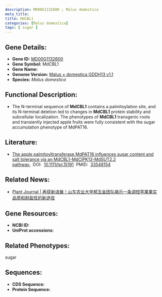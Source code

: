```yaml
---
description: MD00G1132600 ; Malus domestica
meta_title:
title: MdCBL1
categories: [Malus domestica]
tags: [ sugar ]
---
```


## Gene Details:
- **Gene ID:**	[MD00G1132600]()
- **Gene Symbol:** MdCBL1
- **Gene Name:** 
- **Genome Version:** [Malus × domestica GDDH13 v1.1]()
- **Species:** *Malus domestica*

## Functional Description:
   - The N-terminal sequence of **MdCBL1** contains a palmitoylation site, and its N-terminal deletion led to changes in **MdCBL1** protein stability and subcellular localization.  The phenotypes of **MdCBL1** transgenic roots and transiently injected apple fruits were fully consistent with the sugar accumulation phenotype of MdPAT16.

## Literature:
   - [The apple palmitoyltransferase MdPAT16 influences sugar content and salt tolerance via an MdCBL1-MdCIPK13-MdSUT2.2 pathway.]( https://onlinelibrary.wiley.com/doi/10.1111/tpj.15191)&nbsp;&nbsp;DOI:&nbsp;&nbsp;[10.1111/tpj.15191](https://onlinelibrary.wiley.com/doi/10.1111/tpj.15191)&nbsp;&nbsp;PMID:&nbsp;&nbsp;[33548154](https://pubmed.ncbi.nlm.nih.gov/33548154/)

## Related News:
   - [Plant Journal | 再获新进展！山东农业大学郝玉金团队揭示一条调控苹果果实品质和耐盐性的新途径](https://mp.weixin.qq.com/s?__biz=Mzg3MDEwNDEyMg==&mid=2247504879&idx=4&sn=697c7898e886f37c458e55673ef1c87e&chksm=ce907ebaf9e7f7ac58aebdb9f369d48f72bf5a68d4004e0e378a32c8a4c590ad830e610740f8&scene=27#wechat_redirect)

## Gene Resources:
- **NCBI ID:** [](https://www.ncbi.nlm.nih.gov/gene/?term=)
- **UniProt accessions:** [](https://www.uniprot.org/uniprotkb//entry)

## Related Phenotypes:
sugar

## Sequences:
- **CDS Sequence:**
- **Protein Sequence:**
